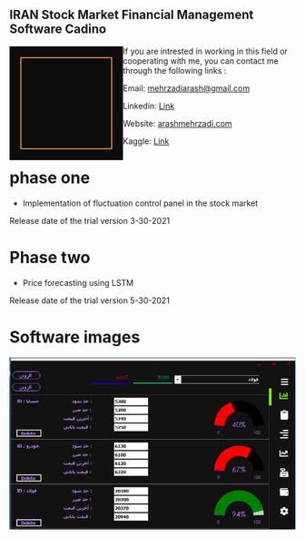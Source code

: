 ## IRAN Stock Market Financial Management Software Cadino

<img src="https://github.com/arash-mehrzadi/IRAN-Stock-Market-Financial-Management-Software-Cadino-/blob/master/Resources/ezgif-7-a7676435d761.gif" align="left"
     alt="IRAN Stock Market Finantial Management" width="200" height="200">

If you are intrested in working in this field or cooperating with me, you can contact me through the following links :

Email: mehrzadiarash@gmail.com

Linkedin: [Link](https://ir.linkedin.com/in/arashmehrzadi)

Website: [arashmehrzadi.com](https://arashmehrzadi.com)

Kaggle: [Link](kaggle.com/arashmehrzadi)

# phase one

- Implementation of fluctuation control panel in the stock market
 
Release date of the trial version   3-30-2021
# Phase two 
- Price forecasting using LSTM 

Release date of the trial version   5-30-2021
# Software images

<img src="https://github.com/arash-mehrzadi/IRAN-Stock-Market-Financial-Management-Software-Cadino-/blob/master/Resources/F_panel_SS.png" width="whatever" height="whatever">
